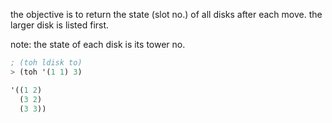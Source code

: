 the objective is to return the state (slot no.) of all disks
after each move. the larger disk is listed first.

note: the state of each disk is its tower no.

```scheme
; (toh ldisk to)
> (toh '(1 1) 3)

'((1 2)
  (3 2)
  (3 3))
```
